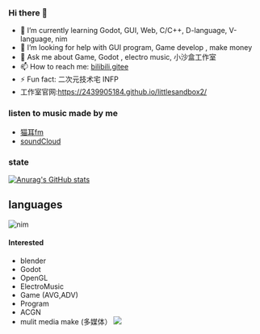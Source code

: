 ### Hi there 👋

<!--
**2439905184/2439905184** is a ✨ _special_ ✨ repository because its `README.md` (this file) appears on your GitHub profile.

Here are some ideas to get you started:
-->
<!-- 🔭 I’m currently working on 小沙盒工作室 at home -->
- 🌱 I’m currently learning Godot, GUI, Web, C/C++, D-language, V-language, nim
- 🤔 I’m looking for help with GUI program, Game develop , make money
- 💬 Ask me about Game, Godot , electro music, 小沙盒工作室
- 📫 How to reach me: [bilibili](https://space.bilibili.com/26680057?spm_id_from=333.1007.0.0),[gitee](https://gitee.com/h128)
- ⚡ Fun fact: 二次元技术宅 INFP
- 工作室官网:https://2439905184.github.io/littlesandbox2/
### listen to music made by me
+ [猫耳fm](https://www.missevan.com/11010966/#)
+ [soundCloud](https://soundcloud.com/cl-s-906255544)

### state
[![Anurag's GitHub stats](https://github-readme-stats.vercel.app/api?username=2439905184)](https://github.com/anuraghazra/github-readme-stats)

## languages
![nim](https://img.shields.io/badge/Nim-007ACC?style=flat-square&logo=Nim&logoColor=ffffff)
#### Interested
 - blender
 - Godot
 - OpenGL
 - ElectroMusic
 - Game (AVG,ADV)
 - Program
 - ACGN
 - mulit media make (多媒体）
 ![](https://komarev.com/ghpvc/?username=2439905184)
